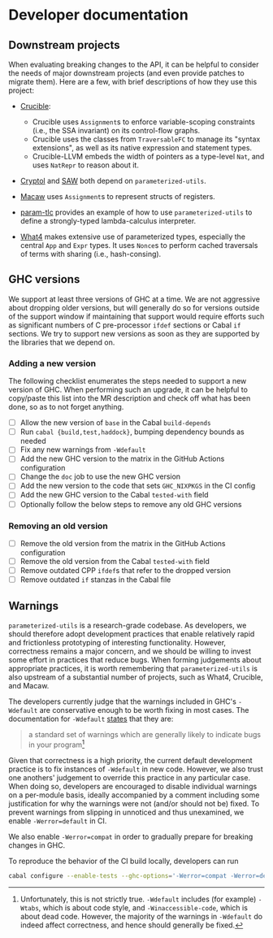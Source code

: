 # Developer documentation

## Downstream projects

When evaluating breaking changes to the API, it can be helpful to consider the needs of major downstream projects (and even provide patches to migrate them).
Here are a few, with brief descriptions of how they use this project:

- [Crucible](https://github.com/GaloisInc/crucible):

  - Crucible uses `Assignment`s to enforce variable-scoping constraints (i.e., the SSA invariant) on its control-flow graphs.
  - Crucible uses the classes from `TraversableFC` to manage its "syntax extensions", as well as its native expression and statement types.
  - Crucible-LLVM embeds the width of pointers as a type-level `Nat`, and uses `NatRepr` to reason about it.

- [Cryptol](https://github.com/GaloisInc/cryptol) and [SAW](https://github.com/GaloisInc/saw-script) both depend on `parameterized-utils`.
- [Macaw](https://github.com/GaloisInc/macaw) uses `Assignment`s to represent structs of registers.
- [param-tlc](https://github.com/robdockins/param-tlc) provides an example of how to use `parameterized-utils` to define a strongly-typed lambda-calculus interpreter.
- [What4](https://github.com/GaloisInc/what4) makes extensive use of parameterized types, especially the central `App` and `Expr` types.
  It uses `Nonce`s to perform cached traversals of terms with sharing (i.e., hash-consing).

## GHC versions

We support at least three versions of GHC at a time.
We are not aggressive about dropping older versions, but will generally do so for versions outside of the support window if maintaining that support would require efforts such as significant numbers of C pre-processor `ifdef` sections or Cabal `if` sections.
We try to support new versions as soon as they are supported by the libraries that we depend on.

### Adding a new version

The following checklist enumerates the steps needed to support a new version of GHC.
When performing such an upgrade, it can be helpful to copy/paste this list into the MR description and check off what has been done, so as to not forget anything.

- [ ] Allow the new version of `base` in the Cabal `build-depends`
- [ ] Run `cabal {build,test,haddock}`, bumping dependency bounds as needed
- [ ] Fix any new warnings from `-Wdefault`
- [ ] Add the new GHC version to the matrix in the GitHub Actions configuration
- [ ] Change the `doc` job to use the new GHC version
- [ ] Add the new version to the code that sets `GHC_NIXPKGS` in the CI config
- [ ] Add the new GHC version to the Cabal `tested-with` field
- [ ] Optionally follow the below steps to remove any old GHC versions

### Removing an old version

- [ ] Remove the old version from the matrix in the GitHub Actions configuration
- [ ] Remove the old version from the Cabal `tested-with` field
- [ ] Remove outdated CPP `ifdef`s that refer to the dropped version
- [ ] Remove outdated `if` stanzas in the Cabal file

## Warnings

`parameterized-utils` is a research-grade codebase.
As developers, we should therefore adopt development practices that enable relatively rapid and frictionless prototyping of interesting functionality.
However, correctness remains a major concern, and we should be willing to invest some effort in practices that reduce bugs.
When forming judgements about appropriate practices, it is worth remembering that `parameterized-utils` is also upstream of a substantial number of projects, such as What4, Crucible, and Macaw.

The developers currently judge that the warnings included in GHC's `-Wdefault` are conservative enough to be worth fixing in most cases.
The documentation for `-Wdefault` [states](https://downloads.haskell.org/ghc/latest/docs/users_guide/using-warnings.html#ghc-flag-Wdefault) that they are:

> a standard set of warnings which are generally likely to indicate bugs in your program[^wdefault]

Given that correctness is a high priority, the current default development practice is to fix instances of `-Wdefault` in new code.
However, we also trust one anothers' judgement to override this practice in any particular case.
When doing so, developers are encouraged to disable individual warnings on a per-module basis, ideally accompanied by a comment including some justification for why the warnings were not (and/or should not be) fixed.
To prevent warnings from slipping in unnoticed and thus unexamined, we enable `-Werror=default` in CI.

We also enable `-Werror=compat` in order to gradually prepare for breaking changes in GHC.

To reproduce the behavior of the CI build locally, developers can run
```sh
cabal configure --enable-tests --ghc-options='-Werror=compat -Werror=default'
```

[^wdefault]: Unfortunately, this is not strictly true. `-Wdefault` includes (for example) `-Wtabs`, which is about code style, and `-Winaccessible-code`, which is about dead code. However, the majority of the warnings in `-Wdefault` do indeed affect correctness, and hence should generally be fixed.
